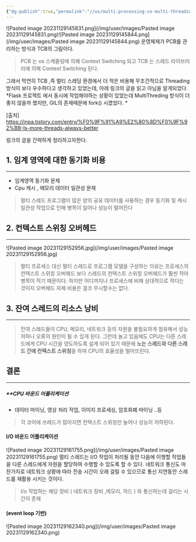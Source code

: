 ```yaml
---
{"dg-publish":true,"permalink":"//os/multi-processing-vs-multi-threading/","title":"멀티프로세싱 vs 멀티 스레딩","tags":["os"]}
---
```



![Pasted image 20231129145831.png](/img/user/images/Pasted image 20231129145831.png)![Pasted image 20231129145844.png](/img/user/images/Pasted image 20231129145844.png)
운영체제가 PCB를 관리하는 방식과 TCB의 그림이다. 

>PCB 는 os 스케줄링에 의해 Context Switching 되고
>TCB 는  스레드 라이브러리에 의해 Context Switching 된다.

그래서  막연히 TCB ,즉 멀티 스레딩 환경에서 더 적은 비용해 무조건적으로 Threading 방식이 보다 우수하다고 생각하고 있었는데, 아래 링크의 글을 읽고 아님을 알게되었다.
*Flask 프로젝트 에서 동시에 작업해야하는 상황이 있었는데 MultiThreding 방식이 더 좋지 않을까 했지만, GIL의 존재때문에 fork() 시켰었다. *


[출처] https://inpa.tistory.com/entry/%F0%9F%91%A9%E2%80%8D%F0%9F%92%BB-Is-more-threads-always-better

링크의 글을 간략하게 정리하고자한다.
## 1. 임계 영역에 대한 동기화 비용
---
-  임계영역 동기화 문제 
-    Cpu 캐시 , 메모리 데이터 일관성 문제

>멀티 스레드 프로그램이 많은 양의 공유 데이터를 사용하는 경우 동기화 및 캐시 일관성 작업으로 인해 병목이 일어나 성능이 떨어진다
## 2. 컨텍스트 스위칭 오버헤드
---
![Pasted image 20231129152956.jpg](/img/user/images/Pasted image 20231129152956.jpg)
 
 >멀티 프로세스 대신 멀티 스레드로 프로그램 모델을 구성하는 이유는 프로세스의 컨텍스트 스위칭 오버헤드 보다 스레드의 컨텍스트 스위칭 오버헤드가 훨씬 작아 병목이 적기 때문이다. 하지만 어디까지나 프로세스에 비해 상대적으로 작다는 것이지 오버헤드 자체 비용은 결코 무시할수는 없다.


## 3. 잔여 스레드의 리소스 낭비
---
> 잔여 스레드들이 CPU, 메모리, 네트워크 등의 자원을 불필요하게 점유해서 성능 저하나 오류의 원인이 될 수 있게 된다. 
> 그런데 놀고 있음에도 CPU는 다른 스레드에게 CPU 시간을 양도하도록 설계 되어 있기 때문에 **노는 스레드와 다른 스레드 간에 컨텍스트 스위칭**을 하여 CPU의 효율성을 떨어뜨린다. 


## 결론
---
##### **CPU 바운드 어플리케이션
- 데이터 마이닝, 영상 처리 작업, 이미지 프로세싱, 암호화폐 마이닝 ..등  
>각 코어에 쓰레드가 많아지면 컨텍스트 스위칭만 늘어나 성능이 저하된다.
#### I/O 바운드 어플리케이션



![Pasted image 20231129161755.png](/img/user/images/Pasted image 20231129161755.png)
멀티 스레드는 I/O 작업이 처리될 동안 다음에 이행할 작업들을 다른 스레드에게 자원을 할당하여 수행할 수 있도록 할 수 있다. 네트워크 통신도 마찬가지로 네트워크 상황에 따라 전송 시간이 오래 걸릴 수 있으므로 통신 지연동안 스레드를 재활용 시키는 것이다.

> I/o 작업하는 해당 장비 ( 네트워크 장비 ,메모리, 하드 ) 와 통신하는데 걸리는 시간이 존재 

#### (event loop 기반)
![Pasted image 20231129162340.png](/img/user/images/Pasted image 20231129162340.png)